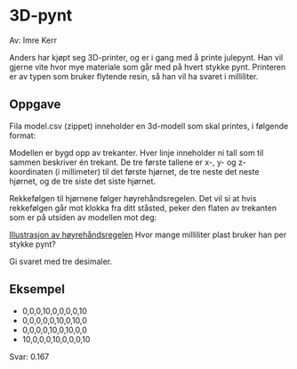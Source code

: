 # 3D-pynt
Av: Imre Kerr

Anders har kjøpt seg 3D-printer, og er i gang med å printe julepynt. Han vil gjerne vite hvor mye materiale som går med på hvert stykke pynt. Printeren er av typen som bruker flytende resin, så han vil ha svaret i milliliter.

## Oppgave
Fila model.csv (zippet) inneholder en 3d-modell som skal printes, i følgende format:

Modellen er bygd opp av trekanter. Hver linje inneholder ni tall som til sammen beskriver én trekant. De tre første tallene er x-, y- og z-koordinaten (i millimeter) til det første hjørnet, de tre neste det neste hjørnet, og de tre siste det siste hjørnet.

Rekkefølgen til hjørnene følger høyrehåndsregelen. Det vil si at hvis rekkefølgen går mot klokka fra ditt ståsted, peker den flaten av trekanten som er på utsiden av modellen mot deg:


[Illustrasjon av høyrehåndsregelen](tetrahedron.jpg)
Hvor mange milliliter plast bruker han per stykke pynt?

Gi svaret med tre desimaler.

## Eksempel
- 0,0,0,10,0,0,0,0,10
- 0,0,0,0,0,10,0,10,0
- 0,0,0,0,10,0,10,0,0
- 10,0,0,0,10,0,0,0,10

Svar: 0.167
